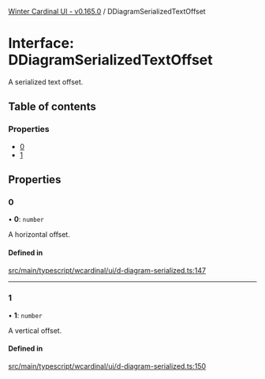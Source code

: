 [Winter Cardinal UI - v0.165.0](../index.md) / DDiagramSerializedTextOffset

# Interface: DDiagramSerializedTextOffset

A serialized text offset.

## Table of contents

### Properties

- [0](DDiagramSerializedTextOffset.md#0)
- [1](DDiagramSerializedTextOffset.md#1)

## Properties

### 0

• **0**: `number`

A horizontal offset.

#### Defined in

[src/main/typescript/wcardinal/ui/d-diagram-serialized.ts:147](https://github.com/winter-cardinal/winter-cardinal-ui/blob/v0.165.0/src/main/typescript/wcardinal/ui/d-diagram-serialized.ts#L147)

___

### 1

• **1**: `number`

A vertical offset.

#### Defined in

[src/main/typescript/wcardinal/ui/d-diagram-serialized.ts:150](https://github.com/winter-cardinal/winter-cardinal-ui/blob/v0.165.0/src/main/typescript/wcardinal/ui/d-diagram-serialized.ts#L150)
